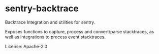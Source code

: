 # sentry-backtrace

Backtrace Integration and utilities for sentry.

Exposes functions to capture, process and convert/parse stacktraces, as well
as integrations to process event stacktraces.

License: Apache-2.0
